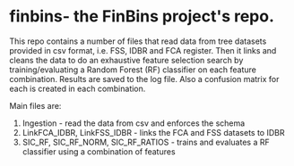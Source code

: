 # finbins- the FinBins project's repo.

This repo contains a number of files that read data from tree datasets provided in csv format, i.e. FSS, IDBR and FCA register. Then it links and cleans the data to do an exhaustive feature selection search by training/evaluating a Random Forest (RF) classifier on each feature combination. Results are saved to the log file. Also a confusion matrix for each is created in each combination.

Main files are:

1. Ingestion - read the data from csv and enforces the schema
2. LinkFCA_IDBR, LinkFSS_IDBR - links the FCA and FSS datasets to IDBR
3. SIC_RF, SIC_RF_NORM, SIC_RF_RATIOS - trains and evaluates a RF classifier using a combination of features

